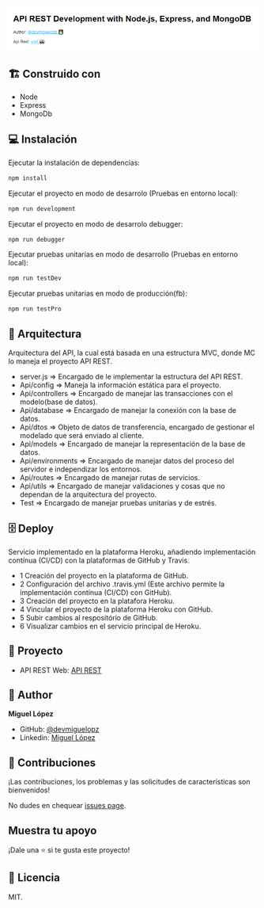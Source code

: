![screenshot](./preview.png)

## 🏗 Construido con
- Node
- Express
- MongoDb

## 💻 Instalación
Ejecutar la instalación de dependencías:
```bash
npm install
```

Ejecutar el proyecto en modo de desarrolo (Pruebas en entorno local):
```bash
npm run development
```

Ejecutar el proyecto en modo de desarrolo debugger:
```bash
npm run debugger
```

Ejecutar pruebas unitarias en modo de desarrollo (Pruebas en entorno local):
```bash
npm run testDev
```

Ejecutar pruebas unitarias en modo de producción(fb):
```bash
npm run testPro
```

## 📐 Arquitectura
Arquitectura del API, la cual está basada en una estructura MVC, donde MC lo maneja el proyecto API REST.

  - server.js => Encargado de le implementar la estructura del API REST.
  - Api/config => Maneja la información estática para el proyecto.
  - Api/controllers => Encargado de manejar las transacciones con el modelo(base de datos).
  - Api/database => Encargado de manejar la conexión con la base de datos.
  - Api/dtos => Objeto de datos de transferencia, encargado de gestionar el modelado que será enviado al cliente.
  - Api/models => Encargado de manejar la representación de la base de datos.
  - Api/environments => Encargado de manejar datos del proceso del servidor e independizar los entornos.
  - Api/routes => Encargado de manejar rutas de servicios.
  - Api/utils => Encargado de manejar validaciones y cosas que no dependan de la arquitectura del proyecto.
  - Test => Encargado de manejar pruebas unitarias y de estrés.

## 🗄 Deploy
Servicio implementado en la plataforma Heroku, añadiendo implementación contínua (CI/CD) con la plataformas  de GitHub y Travis.

  - 1 Creación del proyecto en la plataforma de GitHub.
  - 2 Configuración del archivo .travis.yml (Este archivo permite la implementación contínua (CI/CD) con GitHub).
  - 3 Creación del proyecto en la platafora Heroku.
  - 4 Vincular el proyecto de la plataforma Heroku con GitHub.
  - 5 Subir cambios al respositório de GitHub.
  - 6 Visualizar cambios en el servicio principal de Heroku.

## 📄 Proyecto
- API REST Web: [API REST](https://api-rest-evaluation-alm.herokuapp.com/)

## 👤 Author
**Miguel López**

- GitHub: [@devmiguelopz](https://gitHub.com/devmiguelopz)
- Linkedin: [Miguel López](https://www.linkedin.com/in/miguel-lopez-monzon/)

## 🤝 Contribuciones
¡Las contribuciones, los problemas y las solicitudes de características son bienvenidos!

No dudes en chequear [issues page](https://gitHub.com/devmiguelopz/App_Api_Rest_Evaluation_ALM/issues/).

## Muestra tu apoyo
¡Dale una ⭐️ si te gusta este proyecto!

## 📝 Licencia
MIT.
